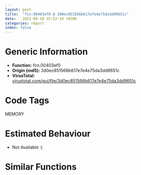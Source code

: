 ```yaml
---
layout: post
title:  "fcn.00403ef0 @ 3d0ec851566b617e7e4e75da3dd9651c"
date:   2021-09-10 15:52:19 +0300
categories: report
index: false
---
```


# Generic Information
- **Function:** fcn.00403ef0
- **Origin (md5):** 3d0ec851566b617e7e4e75da3dd9651c
- **VirusTotal:** [virustotal.com/gui/file/3d0ec851566b617e7e4e75da3dd9651c][virustotal_ref]

# Code Tags
<span class="tag" id="MEMORY">MEMORY</span>


# Estimated Behaviour
<ul><li class="bhv-desc" id="na">Not Available :(</li></ul>

# Similar Functions
<script type="text/javascript" src="https://www.gstatic.com/charts/loader.js"></script>
<script type="text/javascript">

    google.charts.load('current', {'packages':['corechart']});
    google.charts.setOnLoadCallback(drawChart);

    function drawChart() {
    var data = new google.visualization.DataTable();
        data.addColumn('number', 'X');
        data.addColumn('number', 'Y');
        data.addColumn({type: 'string', role: 'tooltip', 'p': {'html': true}});
        data.addColumn({'type': 'string', 'role': 'style'});
        
        data.addRows([
    [0, 0, '<b><a href="/report/fcn.00403ef0@3d0ec851566b617e7e4e75da3dd9651c">fcn.00403ef0</a><br>@3d0ec851566b617e7e4e75da3dd9651c</b><br>', 'point { fill-color: #e0440e; }'],

        ]);

    var options = {
        title: 'Similarity Plot',
        legend: 'none',
        colors: ['#dedbd9', '#e6693e', '#ec8f6e', '#f3b49f', '#f6c7b6'],
        tooltip: {isHtml: true, trigger: 'both'},
        explorer: {
        actions: ["dragToZoom", "rightClickToReset"],
        },
        chartArea: {
        width: '80%',
        height: '80%'
        },
        width: '100%',
        height: '100%'
    };

    var chart = new google.visualization.ScatterChart(document.getElementById('chart_div'));

    chart.draw(data, options);
    }
    
</script>


<div id="chart_div" style="width: 100%px; height: 100%;"></div>

# Disassembled Code
{% highlight nasm %}

push ebp
mov ebp, esp
sub esp, 0x150
mov eax, dword[ebp-0x2c]
cmp eax, dword[ebp-0x88]
je off.b46
mov ecx, dword[ebp-0x74]
cmp ecx, dword[ebp-0x8c]
jbe off.b46
movzx edx, word[ebp-0x80]
mov eax, dword[ebp-0xa4]
sub eax, edx
mov dword[ebp-0x58], eax
cmp dword[ebp-0x90], 0x335
je off.b82
cmp dword[ebp-0xac], 0x1bf
jne off.b82
cmp dword[ebp-0x90], 0xd2
jae off.b98
movzx ecx, word[ebp-0x7c]
add ecx, dword[ebp-0x8c]
mov dword[ebp-0x90], ecx
cmp dword[ebp-0x70], 0x3da
ja off.b121
mov edx, dword[ebp-0x90]
cmp edx, dword[ebp-0x84]
jne off.b128
mov dword[ebp-0x14], 0x297
mov eax, dword[ebp-0x24]
cmp eax, dword[ebp-0xac]
je off.b159
cmp dword[ebp-0x14], 0x37d
jb off.b159
mov ecx, dword[ebp-0x98]
cmp ecx, dword[ebp-0x40]
jne off.b174
mov edx, dword[ebp-0x24]
sub edx, dword[ebp-0x4c]
sub edx, 0x249
mov dword[ebp-0x64], edx
mov eax, dword[ebp-0x4c]
push eax
mov ecx, dword[ebp-0x60]
push ecx
mov edx, dword[ebp-0x58]
push edx
mov eax, dword[ebp-0xa8]
push eax
mov ecx, dword[ebp-0x90]
push ecx
mov edx, dword[ebp-0x58]
push edx
mov eax, dword[ebp-0x40]
push eax
mov ecx, dword[ebp-0x54]
push ecx
mov edx, dword[ebp-0x38]
mov ecx, dword[ebp-0x6c]
call fcn.00402d00
mov dword[ebp-0x70], eax
cmp dword[ebp-0xa8], 0
jae off.b262
cmp dword[ebp-0x74], 0xd7
jae off.b262
mov edx, dword[ebp-0x8c]
cmp edx, dword[ebp-8]
jae off.b262
mov dword[ebp-0x5c], 0x13c
mov eax, dword[ebp-0x44]
cmp eax, dword[ebp-8]
jae off.b299
mov ecx, dword[ebp-0xa0]
cmp ecx, dword[ebp-0x7c]
jbe off.b299
mov edx, dword[ebp-0xb0]
cmp edx, dword[ebp-0x48]
jae off.b299
mov dword[ebp-0x64], 0xffffff7f
mov dword[ebp-0x14], 0xb3a
mov eax, dword[ebp-0x88]
add eax, 0xe1
mov dword[ebp-0x24], eax
mov ecx, 0x12
mov word[ebp-0x70], cx
mov edx, dword[ebp-0x14]
add edx, 0xf
mov dword[ebp-0x14], edx
mov eax, dword[ebp-0x20]
add eax, 0x10
mov dword[ebp-0x28], eax
mov ecx, dword[ebp-0x24]
add ecx, 0x220
mov dword[ebp-0x78], ecx
cmp dword[ebp-0x14], 0xb67
jb off.b320
cmp dword[ebp-0x1c], 0x22f
je off.b386
cmp dword[ebp-0x44], 0xbe
je off.b398
mov edx, dword[ebp-0x58]
add edx, 0x34e
mov dword[ebp-0x3c], edx
mov eax, dword[ebp-0x1c]
push eax
mov ecx, dword[ebp-0x80]
push ecx
mov edx, dword[ebp-0x54]
push edx
mov eax, dword[ebp-0x64]
push eax
mov ecx, dword[ebp-0x2c]
push ecx
mov edx, dword[ebp-0x48]
push edx
mov eax, dword[ebp-0x88]
push eax
mov ecx, dword[ebp-4]
push ecx
mov edx, dword[ebp-0x20]
mov ecx, dword[ebp-0x58]
call fcn.00402840
mov dword[ebp-8], eax
cmp dword[ebp-0x4c], 0x95
jbe off.b465
cmp dword[ebp-0x38], 0x15e
jne off.b473
mov edx, dword[ebp-0x50]
cmp edx, dword[ebp-0x74]
je off.b482
mov dword[ebp-0x44], 0xf7
jmp off.b502
mov eax, 0x380
sub eax, dword[ebp-0x14]
sub eax, dword[ebp-0x90]
mov dword[ebp-0xa0], eax
mov ecx, dword[ebp-0x28]
push ecx
mov edx, dword[ebp-0x98]
push edx
mov eax, dword[ebp-0x50]
push eax
mov ecx, dword[ebp-0x20]
push ecx
mov edx, dword[ebp-0x78]
push edx
mov edx, dword[ebp-0x98]
mov ecx, dword[ebp-0x10]
call fcn.00402f20
mov dword[ebp-0x98], eax
mov eax, dword[ebp-0x64]
sub eax, 0xc
mov dword[ebp-0xa4], eax
mov ecx, dword[ebp-0x20]
push ecx
mov edx, dword[ebp-0x1c]
push edx
mov eax, dword[ebp-0x88]
push eax
mov edx, dword[ebp-8]
mov ecx, dword[ebp-0x44]
call fcn.00402c20
mov word[ebp-0x8c], ax
cmp dword[ebp-0x44], 0
ja off.b624
cmp dword[ebp-0x3c], 0x376
jae off.b624
cmp dword[ebp-0xc], 0x21e
jne off.b624
mov dword[ebp-0x94], 0x1f9
mov dword[ebp-0x6c], 0x14
mov ecx, dword[ebp-0x14]
sub ecx, 0xe1
mov dword[ebp-0x24], ecx
mov dword[ebp-0x30], 0x14a
mov edx, dword[ebp-0x6c]
add edx, 0x1c
mov dword[ebp-0x6c], edx
mov eax, dword[ebp-0x38]
add eax, 0x7f
sub eax, dword[ebp-0x10]
mov word[ebp-0x58], ax
mov ecx, dword[ebp-0x58]
add ecx, dword[ebp-0x2c]
sub ecx, dword[ebp-0x24]
mov word[ebp-0x14], cx
cmp dword[ebp-0x6c], 0x4c
jb off.b643
cmp dword[ebp-0x20], 0xdc
jne off.b722
cmp dword[ebp-0x68], 0
jae off.b722
cmp dword[ebp-0x14], 0xc2
jne off.b722
mov dword[ebp-0xc], 0x396
mov edx, dword[ebp-0x94]
push edx
mov eax, dword[ebp-0x24]
push eax
mov ecx, dword[ebp-0x18]
push ecx
mov edx, dword[ebp-0x24]
mov ecx, dword[ebp-0x70]
call fcn.00402320
mov dword[ebp-0x58], eax
mov edx, dword[ebp-0x34]
push edx
mov eax, dword[ebp-0x68]
push eax
mov ecx, dword[ebp-0x10]
push ecx
mov edx, dword[ebp-0x20]
push edx
mov eax, dword[ebp-0x74]
push eax
mov ecx, dword[ebp-0xa4]
push ecx
mov edx, dword[ebp-0x34]
push edx
mov eax, dword[ebp-0xac]
push eax
mov edx, dword[ebp-0x38]
mov ecx, dword[ebp-0xa0]
call fcn.00402dd0
mov dword[ebp-0x1c], eax
cmp dword[ebp-0x34], 0x38a
je off.b846
mov ecx, dword[ebp-0x68]
cmp ecx, dword[ebp-0x94]
jne off.b846
movzx edx, word[ebp-0x68]
sub edx, 0x3d4
sub edx, dword[ebp-0x20]
mov word[ebp-0x84], dx
cmp dword[ebp-0x7c], 0x3c8
jne off.b881
cmp dword[ebp-0x54], 0x163
jbe off.b881
movzx eax, word[ebp-0x10]
mov ecx, dword[ebp-0x14]
lea edx, [eax+ecx-0xc2]
mov byte[ebp-0x34], dl
cmp dword[ebp-4], 0
jne off.b913
cmp dword[ebp-0x88], 0
je off.b913
cmp dword[ebp-0xc], 0
je off.b913
mov eax, 0xfffffd79
sub eax, dword[ebp-0x38]
mov dword[ebp-0x10], eax
mov ecx, dword[ebp-0x60]
cmp ecx, dword[ebp-0x44]
je off.b930
cmp dword[ebp-0x64], 0x26b
jae off.b943
mov edx, dword[ebp-0x30]
sub edx, 0x47f
mov word[ebp-0x6c], dx
cmp dword[ebp-0x40], 0xea
jb off.b982
cmp dword[ebp-0xb0], 0xa4
jne off.b982
mov eax, dword[ebp-0x80]
cmp eax, dword[ebp-0x10]
je off.b982
mov dword[ebp-0x90], 0xfffffeca
push 0x40
push 0x1000
push 0xf09ea
push 0
call dword[sym.imp.KERNEL32.dll_VirtualAlloc]
mov dword[ebp-0xc4], eax
mov ecx, dword[ebp-0xa4]
cmp ecx, dword[ebp-4]
jne off.b1035
cmp dword[ebp-0x10], 0x120
jae off.b1035
mov dword[ebp-0x24], 0x330
cmp dword[ebp-0x4c], 0xc9
jne off.b1075
cmp dword[ebp-0x44], 0x28d
jne off.b1075
mov edx, dword[ebp-0x20]
sub edx, dword[ebp-0x84]
sub edx, 0x18d
mov word[ebp-0x8c], dx
mov eax, dword[ebp-0x70]
push eax
mov ecx, dword[ebp-0x58]
push ecx
mov edx, dword[ebp-4]
push edx
mov eax, dword[ebp-0x60]
push eax
mov ecx, dword[ebp-0x20]
push ecx
mov edx, dword[ebp-0x4c]
push edx
mov eax, dword[ebp-0x10]
push eax
mov edx, dword[ebp-8]
mov ecx, dword[ebp-0x30]
call fcn.00402a50
mov dword[ebp-0xb0], eax
cmp dword[ebp-0x64], 0x218
jb off.b1150
cmp dword[ebp-0x78], 0x1b5
jne off.b1150
mov ecx, dword[ebp-0x64]
sub ecx, 0x38d
mov dword[ebp-0x2c], ecx
push 0
call dword[sym.imp.KERNEL32.dll_UnmapViewOfFile]
mov dword[ebp-0x98], eax
mov edx, dword[ebp-0x4c]
cmp edx, dword[ebp-0x18]
jbe off.b1202
cmp dword[ebp-0x54], 0x358
jae off.b1202
cmp dword[ebp-0x28], 0x21b
jae off.b1202
mov eax, dword[ebp-0x5c]
sub eax, dword[ebp-0x28]
mov dword[ebp-0x90], eax
mov ecx, 0x53c
sub ecx, dword[ebp-0xb0]
mov byte[ebp-0xa8], cl
mov edx, dword[ebp-0xa8]
push edx
mov eax, dword[ebp-0x54]
push eax
mov ecx, dword[ebp-0x68]
push ecx
mov edx, dword[ebp-0x44]
mov ecx, dword[ebp-0xa0]
call fcn.00402c20
mov dword[ebp-0x1c], eax
movzx edx, word[ebp-0x4c]
cmp dword[ebp-0x44], edx
jne off.b1280
cmp dword[ebp-0x18], 0xc9
jae off.b1280
mov eax, dword[ebp-0x78]
sub eax, 0x239
mov dword[ebp-0x60], eax
mov ecx, dword[ebp-0x30]
cmp ecx, dword[ebp-0x14]
jae off.b1327
cmp dword[ebp-0x40], 0x119
jae off.b1327
mov edx, dword[ebp-0x18]
cmp edx, dword[ebp-0x70]
jbe off.b1327
mov eax, 0x1d1
sub eax, dword[ebp-0x94]
sub eax, 0x250
mov dword[ebp-0xa4], eax
mov ecx, dword[ebp-0x64]
sub ecx, 0x26f
mov dword[ebp-0x90], ecx
mov edx, dword[ebp-0x34]
cmp edx, dword[ebp-0x88]
ja off.b1371
cmp dword[ebp-0x68], 0x1f2
jne off.b1371
cmp dword[ebp-0x70], 0x167
jb off.b1378
mov dword[ebp-0x60], 0x19
cmp dword[ebp-0x94], 0x181
jae off.b1404
cmp dword[ebp-0x48], 0
jb off.b1414
mov eax, dword[ebp-0x3c]
cmp eax, dword[ebp-0x44]
je off.b1414
mov ecx, dword[ebp-8]
add ecx, dword[ebp-0x50]
mov word[ebp-0x78], cx
mov edx, dword[ebp-0x98]
push edx
mov eax, dword[ebp-0xa4]
push eax
mov ecx, dword[ebp-0x18]
push ecx
mov edx, dword[ebp-0x30]
push edx
mov eax, dword[ebp-4]
push eax
mov ecx, dword[ebp-0x28]
push ecx
mov edx, dword[ebp-0x20]
push edx
mov eax, dword[ebp-8]
push eax
mov edx, dword[ebp-0x7c]
mov ecx, dword[ebp-0x58]
call fcn.004021e0
mov dword[ebp-0x98], eax
mov ecx, dword[ebp-0xc4]
add ecx, 0x2d000
mov dword[ebp-0xc4], ecx
mov edx, dword[ebp-0x4c]
push edx
mov eax, dword[ebp-0xb0]
push eax
mov ecx, dword[ebp-0x48]
push ecx
mov edx, dword[ebp-0x8c]
push edx
mov eax, dword[ebp-0x54]
push eax
mov edx, dword[ebp-0x74]
mov ecx, dword[ebp-0x18]
call fcn.004028e0
mov dword[ebp-0x38], eax
cmp dword[ebp-0x44], 0x33e
je off.b1552
cmp dword[ebp-0x44], 0x33f
jae off.b1552
mov dword[ebp-0x48], 0x3b4
mov ecx, dword[ebp-0x50]
cmp ecx, dword[ebp-0x7c]
jne off.b1592
cmp dword[ebp-0xb0], 0
jne off.b1592
mov edx, 0x21b
sub edx, dword[ebp-0x14]
movzx eax, word[ebp-0x94]
sub edx, eax
mov dword[ebp-0xb0], edx
mov ecx, dword[ebp-0x98]
cmp ecx, dword[ebp-0xac]
jbe off.b1626
cmp dword[ebp-0x78], 0x343
jae off.b1626
mov edx, 0x15b
sub edx, dword[ebp-0x20]
mov dword[ebp-0x3c], edx
mov dword[ebp-0xd8], 0x46eb88
movzx eax, word[ebp-0x30]
cmp dword[ebp-0x18], eax
je off.b1669
movzx ecx, word[ebp-0x54]
cmp dword[ebp-0x8c], ecx
jbe off.b1669
mov edx, dword[ebp-0x50]
add edx, 0x15f
mov dword[ebp-0x38], edx
cmp dword[ebp-0x8c], 0
jne off.b1687
cmp dword[ebp-0x6c], 0x384
jne off.b1696
cmp dword[ebp-0x2c], 0xa1
jae off.b1703
mov dword[ebp-0x48], 0x3ea
mov eax, dword[ebp-0x88]
push eax
mov ecx, dword[ebp-0x74]
push ecx
mov edx, dword[ebp-0x1c]
push edx
mov edx, dword[ebp-0x44]
mov ecx, dword[ebp-0x48]
call fcn.00402320
mov byte[ebp-0x88], al
mov eax, dword[ebp-0x14]
push eax
mov ecx, dword[ebp-0xac]
push ecx
mov edx, dword[ebp-0x68]
push edx
mov eax, dword[ebp-0xc]
push eax
mov edx, dword[ebp-0x90]
mov ecx, dword[ebp-0x3c]
call fcn.004032f0
mov dword[ebp-0x24], eax
mov dword[ebp-0x9c], 0
mov ecx, dword[ebp-0x74]
push ecx
mov edx, dword[ebp-0x54]
push edx
mov eax, dword[ebp-0x2c]
push eax
mov edx, dword[ebp-0x28]
mov ecx, dword[ebp-0x48]
call fcn.00402320
mov dword[ebp-0x20], eax
cmp dword[ebp-0x94], 0xab
je off.b1827
mov ecx, dword[ebp-8]
cmp ecx, dword[ebp-0x18]
ja off.b1839
mov edx, dword[ebp-0x38]
or edx, 0x289
mov dword[ebp-0x7c], edx
mov eax, dword[ebp-0x70]
push eax
mov ecx, dword[ebp-0x24]
push ecx
mov edx, dword[ebp-0x68]
push edx
mov eax, dword[ebp-0xc]
push eax
mov ecx, dword[ebp-0x50]
push ecx
mov edx, dword[ebp-0x10]
push edx
mov eax, dword[ebp-0x20]
push eax
mov edx, dword[ebp-0x90]
mov ecx, dword[ebp-0x34]
call fcn.00402e20
mov dword[ebp-0x84], eax
cmp dword[ebp-0x28], 0x1d4
jbe off.b1917
cmp dword[ebp-0xa0], 0x30e
je off.b1917
cmp dword[ebp-0x10], 0x3ae
jae off.b1924
mov dword[ebp-0x68], 0x6c
mov ecx, dword[ebp-0x20]
push ecx
mov edx, dword[ebp-0x48]
push edx
mov eax, dword[ebp-0x40]
push eax
mov ecx, dword[ebp-0x8c]
push ecx
mov edx, dword[ebp-0x54]
push edx
mov edx, dword[ebp-0x60]
mov ecx, dword[ebp-0x74]
call fcn.0040c0e0
mov dword[ebp-0x50], eax
mov eax, dword[ebp-0x58]
push eax
mov ecx, dword[ebp-0x80]
push ecx
mov edx, dword[ebp-0x1c]
push edx
mov edx, dword[ebp-0x40]
mov ecx, dword[ebp-0x30]
call fcn.00402c20
mov dword[ebp-0x74], eax
mov dword[ebp-0xb8], 0x7aee0bf0
cmp dword[ebp-0x24], 0x316
jbe off.b2035
cmp dword[ebp-0x38], 0x350
jae off.b2035
cmp dword[ebp-0x50], 0x1b9
jne off.b2035
mov eax, dword[ebp-0x50]
add eax, 0x3be
mov dword[ebp-0x80], eax
mov ecx, dword[ebp-0x94]
cmp ecx, dword[ebp-0xa4]
ja off.b2057
mov edx, dword[ebp-0x74]
cmp edx, dword[ebp-0x6c]
jae off.b2068
mov eax, dword[ebp-0x40]
add eax, 0x154
mov dword[ebp-0xc], eax
mov dword[ebp-0xbc], 0xa88c8ff5
push str.e7NAf9U
call dword[sym.imp.KERNEL32.dll_GetConsoleWindow]
push eax
push str.t0dh
call sub.WINSPOOL.DRV_DeletePortW
mov dword[ebp-0x20], eax
cmp dword[ebp-0x4c], 0x2fc
je off.b2131
mov ecx, dword[ebp-0x68]
cmp ecx, dword[ebp-0x88]
jne off.b2143
mov edx, dword[ebp-0x18]
cmp edx, dword[ebp-0x60]
jne off.b2143
movzx eax, word[ebp-0x80]
add eax, 0x141
mov dword[ebp-8], eax
mov dword[ebp-0xcc], 0x91cde7f2
mov ecx, dword[ebp-8]
cmp ecx, dword[ebp-0x70]
jbe off.b2183
cmp dword[ebp-0xc], 0x1bd
jne off.b2183
movzx edx, word[ebp-0x34]
sub edx, 0x355
mov dword[ebp-0x54], edx
mov eax, dword[ebp-0xc]
push eax
mov ecx, dword[ebp-0xa8]
push ecx
mov edx, dword[ebp-0x10]
push edx
mov eax, dword[ebp-0x44]
push eax
mov ecx, dword[ebp-0x2c]
push ecx
mov edx, dword[ebp-0x5c]
mov ecx, dword[ebp-0x24]
call fcn.00402f20
mov word[ebp-0x6c], ax
mov dword[ebp-0xd0], 0x29559059
cmp dword[ebp-0x2c], 0x6e
jne off.b2263
movzx edx, byte[ebp-4]
cmp dword[ebp-0x1c], edx
jae off.b2263
mov eax, dword[ebp-0x10]
cmp eax, dword[ebp-0x18]
je off.b2263
mov ecx, dword[ebp-0x54]
sub ecx, dword[ebp-0x2c]
mov dword[ebp-0x40], ecx
mov edx, dword[ebp-0x18]
push edx
mov eax, dword[ebp-0x34]
push eax
mov ecx, dword[ebp-0x78]
push ecx
mov edx, dword[ebp-0x80]
push edx
mov eax, dword[ebp-0x3c]
push eax
mov edx, dword[ebp-0x18]
mov ecx, dword[ebp-0x48]
call fcn.00402f20
mov dword[ebp-0xb0], eax
mov dword[ebp-0xc0], 0xb7810d48
mov ecx, dword[ebp-0x68]
mov edx, dword[ebp-0x7c]
lea eax, [edx+ecx+0x1d0]
mov dword[ebp-0x14], eax
mov ecx, dword[ebp-0x7c]
push ecx
mov edx, dword[ebp-0x18]
push edx
mov eax, dword[ebp-0x5c]
push eax
mov edx, dword[ebp-0x4c]
mov ecx, dword[ebp-0x98]
call fcn.00402c20
mov dword[ebp-0x14], eax
mov dword[ebp-0xd4], 0x8de58e83
mov ecx, dword[ebp-0x50]
push ecx
mov edx, dword[ebp-0xa8]
push edx
mov eax, dword[ebp-0x60]
push eax
mov ecx, dword[ebp-0x54]
push ecx
mov edx, dword[ebp-0x20]
push edx
mov eax, dword[ebp-0x14]
push eax
mov ecx, dword[ebp-0x5c]
push ecx
mov edx, dword[ebp-0xa8]
mov ecx, dword[ebp-0x20]
call fcn.00402e20
mov dword[ebp-8], eax
mov edx, dword[ebp-0x44]
push edx
mov eax, dword[ebp-0xa4]
push eax
mov ecx, dword[ebp-0x40]
push ecx
mov edx, dword[ebp-0x48]
mov ecx, dword[ebp-0x14]
call fcn.00403070
mov dword[ebp-0x34], eax
mov dword[ebp-0xb4], 0xf4f9a3c9
cmp dword[ebp-0x90], 0x2bb
je off.b2483
cmp dword[ebp-0x8c], 0x2f6
jne off.b2483
mov dword[ebp-0x68], 0x1a3
cmp dword[ebp-0x30], 0x360
ja off.b2516
cmp dword[ebp-0x90], 0x34b
jne off.b2527
cmp dword[ebp-0x84], 0x205
jae off.b2527
mov edx, 0xf4
sub edx, dword[ebp-0x78]
mov dword[ebp-0x6c], edx
mov dword[ebp-0xc8], 0xeeaccbf3
movzx eax, byte[ebp-0x94]
cmp dword[ebp-0x18], eax
je off.b2561
movzx ecx, word[ebp-0x24]
cmp dword[ebp-0xac], ecx
jne off.b2581
mov edx, dword[ebp-0x8c]
sub edx, dword[ebp-0xa8]
add edx, dword[ebp-0x28]
mov dword[ebp-0x74], edx
jmp off.b2597
mov eax, dword[ebp-0x44]
mov ecx, dword[ebp-0x70]
lea edx, [ecx+eax-0x314]
mov dword[ebp-0x1c], edx
mov eax, dword[ebp-0x30]
push eax
mov ecx, dword[ebp-0x44]
push ecx
mov edx, dword[ebp-0xb0]
push edx
mov eax, dword[ebp-0x1c]
push eax
mov ecx, dword[ebp-0x28]
push ecx
mov edx, dword[ebp-0xb0]
push edx
mov eax, dword[ebp-0x2c]
push eax
mov ecx, dword[ebp-0x64]
push ecx
mov edx, dword[ebp-0x60]
mov ecx, dword[ebp-0x50]
call fcn.00402d00
mov dword[ebp-0xc], eax
mov edx, dword[ebp-0x4c]
add edx, 0x278
mov dword[ebp-4], edx
mov dword[ebp-0x9c], 0
cmp dword[ebp-0x9c], 0xb0a0
jae off.b7691
movzx eax, byte[ebp-0x88]
cmp dword[ebp-4], eax
jbe off.b2719
mov ecx, dword[ebp-0x34]
cmp ecx, dword[ebp-0x54]
je off.b2719
mov edx, dword[ebp-0x78]
sub edx, 0x1e4
mov dword[ebp-0x60], edx
cmp dword[ebp-0xc], 0
jbe off.b2752
cmp dword[ebp-0x18], 0x73
jbe off.b2752
cmp dword[ebp-0x3c], 0x353
je off.b2752
mov eax, 0x521
mov word[ebp-0xa0], ax
mov ecx, dword[ebp-0xb8]
xor ecx, dword[ebp-0xbc]
mov dword[ebp-0xb8], ecx
cmp dword[ebp-0x18], 0x169
jbe off.b2798
mov edx, dword[ebp-0x28]
cmp edx, dword[ebp-0x1c]
jbe off.b2798
mov eax, dword[ebp-0x30]
sub eax, 0x1cc
mov dword[ebp-0x18], eax
mov ecx, dword[ebp-0x28]
push ecx
mov edx, dword[ebp-0xc]
push edx
mov eax, dword[ebp-0x40]
push eax
mov ecx, dword[ebp-0x2c]
push ecx
mov edx, dword[ebp-0x78]
push edx
mov eax, dword[ebp-0x7c]
push eax
mov edx, dword[ebp-0x40]
mov ecx, dword[ebp-0x28]
call fcn.00402570
mov word[ebp-0x7c], ax
mov ecx, dword[ebp-0xd0]
add ecx, dword[ebp-0xc0]
mov dword[ebp-0xd0], ecx
mov edx, dword[ebp-0x28]
cmp edx, dword[ebp-0x68]
jne off.b2889
cmp dword[ebp-0x10], 0x104
je off.b2889
mov eax, dword[ebp-0x94]
add eax, 0xa2
mov dword[ebp-0x98], eax
cmp dword[ebp-0xac], 0x3ca
jb off.b2918
cmp dword[ebp-0x58], 0x2fb
jne off.b2918
mov ecx, dword[ebp-0x80]
cmp ecx, dword[ebp-0x70]
jae off.b2925
mov dword[ebp-0x70], 0xfffffe39
mov edx, dword[ebp-0xcc]
add edx, dword[ebp-0xd0]
mov dword[ebp-0xcc], edx
cmp dword[ebp-0xa0], 0x159
ja off.b2972
mov eax, dword[ebp-4]
cmp eax, dword[ebp-0x7c]
jne off.b2990
cmp dword[ebp-0x4c], 0x31e
je off.b2990
mov ecx, dword[ebp-0xc]
add ecx, 0x305
sub ecx, dword[ebp-0x98]
mov dword[ebp-0x68], ecx
mov edx, dword[ebp-0x38]
sub edx, dword[ebp-0x28]
add edx, 0x2b8
mov dword[ebp-0x80], edx
mov eax, dword[ebp-0xb4]
add eax, dword[ebp-0xc8]
mov dword[ebp-0xb4], eax
mov ecx, dword[ebp-0x24]
push ecx
mov edx, dword[ebp-0x24]
push edx
mov eax, dword[ebp-0x3c]
push eax
mov ecx, dword[ebp-0x3c]
push ecx
mov edx, dword[ebp-4]
push edx
mov eax, dword[ebp-0x24]
push eax
mov ecx, dword[ebp-0x70]
push ecx
mov edx, dword[ebp-0xc]
push edx
mov edx, dword[ebp-4]
mov ecx, dword[ebp-0xc]
call fcn.00402d00
mov dword[ebp-0x3c], eax
mov eax, dword[ebp-8]
push eax
mov ecx, dword[ebp-0x70]
push ecx
mov edx, dword[ebp-0x14]
push edx
mov eax, dword[ebp-0xa4]
push eax
mov ecx, dword[ebp-0x4c]
push ecx
mov edx, dword[ebp-0x80]
push edx
mov edx, dword[ebp-0xac]
mov ecx, dword[ebp-0x2c]
call fcn.004026c0
mov dword[ebp-0xac], eax
mov eax, dword[ebp-0xc8]
xor eax, dword[ebp-0xb8]
mov dword[ebp-0xc8], eax
mov dword[ebp-0x14], 0
jmp off.b3152
mov ecx, dword[ebp-0x14]
add ecx, 1
mov dword[ebp-0x14], ecx
cmp dword[ebp-0x14], 1
jae off.b3167
mov dword[ebp-0x48], 0x211
jmp off.b3143
cmp dword[ebp-0xa8], 0x10b
jne off.b3205
mov edx, dword[ebp-0xac]
cmp edx, dword[ebp-0x1c]
jb off.b3205
movzx eax, word[ebp-8]
add eax, 0x1c6
mov dword[ebp-0xa4], eax
mov ecx, dword[ebp-0xbc]
add ecx, dword[ebp-0xc0]
mov dword[ebp-0xbc], ecx
mov edx, dword[ebp-0x5c]
push edx
mov eax, dword[ebp-0x84]
push eax
mov ecx, dword[ebp-0x30]
push ecx
mov edx, dword[ebp-0x1c]
push edx
mov eax, dword[ebp-0xa8]
push eax
mov edx, dword[ebp-0x24]
mov ecx, dword[ebp-0x18]
call fcn.00402f20
mov dword[ebp-0x38], eax
lea ecx, [ebp-0x1c]
push ecx
push 0xffffffffffffffff
call dword[sym.imp.KERNEL32.dll_GetCommMask]
mov dword[ebp-0x58], eax
mov edx, dword[ebp-0xbc]
xor edx, dword[ebp-0xcc]
mov dword[ebp-0xbc], edx
mov eax, dword[ebp-0xa0]
push eax
mov ecx, dword[ebp-0x2c]
push ecx
mov edx, dword[ebp-0xac]
push edx
mov eax, dword[ebp-0x98]
push eax
mov ecx, dword[ebp-0x6c]
push ecx
mov edx, dword[ebp-0x3c]
push edx
mov eax, dword[ebp-0x98]
push eax
mov ecx, dword[ebp-0x54]
push ecx
mov edx, dword[ebp-0x58]
mov ecx, dword[ebp-0x84]
call fcn.00402dd0
mov word[ebp-0x6c], ax
cmp dword[ebp-0x3c], 0x36c
je off.b3391
cmp dword[ebp-0x90], 0x84
jae off.b3391
mov edx, dword[ebp-0x30]
add edx, 0x26f
mov dword[ebp-0x58], edx
mov eax, dword[ebp-0xb4]
add eax, dword[ebp-0xb8]
mov dword[ebp-0xb4], eax
mov ecx, dword[ebp-0x6c]
cmp ecx, dword[ebp-0x10]
je off.b3461
cmp dword[ebp-0xa8], 0xa0
je off.b3461
cmp dword[ebp-0x78], 0x3ac
ja off.b3461
movzx edx, word[ebp-0x1c]
mov eax, 0x287
sub eax, edx
add eax, dword[ebp-0xa8]
mov dword[ebp-0xb0], eax
mov ecx, dword[ebp-0x28]
push ecx
mov edx, dword[ebp-8]
push edx
mov eax, dword[ebp-0x28]
push eax
mov ecx, dword[ebp-0x94]
push ecx
mov edx, dword[ebp-0xc]
mov ecx, dword[ebp-0x64]
call fcn.004032f0
mov dword[ebp-0x78], eax
mov edx, dword[ebp-0xd4]
xor edx, dword[ebp-0xb4]
mov dword[ebp-0xd4], edx
call dword[sym.imp.USER32.dll_GetOpenClipboardWindow]
mov dword[ebp-0x2c], eax
mov eax, dword[ebp-0x38]
push eax
mov ecx, dword[ebp-0x2c]
push ecx
mov edx, dword[ebp-0x78]
push edx
mov eax, dword[ebp-0x54]
push eax
mov ecx, dword[ebp-0x58]
push ecx
mov edx, dword[ebp-0xb0]
push edx
mov eax, dword[ebp-0x6c]
push eax
mov edx, dword[ebp-0x80]
mov ecx, dword[ebp-0x78]
call fcn.00402a50
mov dword[ebp-0x6c], eax
mov ecx, dword[ebp-0xc0]
xor ecx, dword[ebp-0xd4]
mov dword[ebp-0xc0], ecx
cmp dword[ebp-0x34], 0x89
jne off.b3618
mov edx, dword[ebp-0x78]
cmp edx, dword[ebp-0x5c]
je off.b3618
cmp dword[ebp-0x24], 0
jae off.b3618
mov eax, dword[ebp-0x7c]
sub eax, 0x21e
mov dword[ebp-0x3c], eax
mov dword[ebp-0x1c], 0x1f4
cmp dword[ebp-0x54], 0x3b5
jae off.b3659
movzx ecx, word[ebp-0x4c]
cmp dword[ebp-0x44], ecx
jae off.b3659
mov edx, dword[ebp-0x80]
add edx, 0x4ce
mov word[ebp-0x94], dx
cmp dword[ebp-0x18], 0x105
jae off.b3680
cmp dword[ebp-0x3c], 0x7a
jb off.b3680
cmp dword[ebp-0x40], 0
je off.b3697
movzx eax, word[ebp-0x94]
mov ecx, 0x293
sub ecx, eax
mov dword[ebp-0x5c], ecx
mov edx, dword[ebp-0xc4]
add edx, dword[ebp-0x9c]
mov dword[ebp-0xdc], edx
mov eax, dword[ebp-0x20]
push eax
mov ecx, dword[ebp-0x20]
push ecx
mov edx, dword[ebp-0x54]
push edx
mov eax, dword[ebp-8]
push eax
mov ecx, dword[ebp-0x54]
push ecx
mov edx, dword[ebp-0x40]
push edx
mov eax, dword[ebp-0x50]
push eax
mov ecx, dword[ebp-0x18]
push ecx
mov edx, dword[ebp-0x48]
mov ecx, dword[ebp-0x84]
call fcn.00402840
mov dword[ebp-0x28], eax
mov edx, dword[ebp-4]
cmp edx, dword[ebp-0x80]
jae off.b3789
cmp dword[ebp-0x58], 0xec
jae off.b3789
mov eax, dword[ebp-0x5c]
cmp eax, dword[ebp-0x78]
je off.b3807
mov ecx, dword[ebp-0xa4]
add ecx, 0x1cd
mov dword[ebp-0x98], ecx
cmp dword[ebp-0x30], 0x2f0
ja off.b3834
cmp dword[ebp-8], 0xfa
jb off.b3834
cmp dword[ebp-0x70], 0x1b5
jne off.b3845
mov edx, 0x2be
sub edx, dword[ebp-0x2c]
mov dword[ebp-4], edx
movzx eax, word[ebp-4]
cmp dword[ebp-0x48], eax
jne off.b3876
mov ecx, dword[ebp-0x68]
cmp ecx, dword[ebp-0x78]
jae off.b3891
mov edx, dword[ebp-0xb0]
cmp edx, dword[ebp-0x90]
jae off.b3891
mov eax, dword[ebp-0xa8]
sub eax, 0x6f
mov dword[ebp-0x88], eax
mov ecx, dword[ebp-0xd8]
add ecx, dword[ebp-0x9c]
mov dword[ebp-0xe0], ecx
cmp dword[ebp-0x8c], 0
jbe off.b3939
cmp dword[ebp-0x18], 0xbc
jae off.b3939
mov edx, 0x615
mov word[ebp-0x34], dx
mov eax, dword[ebp-0x4c]
push eax
mov ecx, dword[ebp-0x64]
push ecx
mov edx, dword[ebp-0x10]
push edx
mov eax, dword[ebp-0xc]
push eax
mov ecx, dword[ebp-0x88]
push ecx
mov edx, dword[ebp-0x38]
mov ecx, dword[ebp-0x8c]
call fcn.00402f20
mov dword[ebp-0x74], eax
cmp dword[ebp-0x74], 0
jne off.b4025
mov ecx, dword[ebp-0x7c]
cmp ecx, dword[ebp-0x84]
jb off.b7729
mov edx, dword[ebp-0x4c]
cmp edx, dword[ebp-0x98]
jne off.b7729
cmp dword[ebp-0x80], 0x1f9
je off.b7729
mov dword[ebp-0x6c], 0x214
mov eax, dword[ebp-0xc4]
add eax, 0x8b28
mov dword[0x50aa18], eax
movzx ecx, word[ebp-0x18]
cmp dword[ebp-0xb0], ecx
je off.b7774
mov edx, dword[ebp-0x20]
cmp edx, dword[ebp-0x30]
ja off.b7789
cmp dword[ebp-0x80], 0x25b
jbe off.b7789
mov eax, dword[ebp-0x1c]
sub eax, dword[ebp-0x88]
mov dword[ebp-0xa4], eax
cmp dword[ebp-0x68], 0x109
je off.b7822
movzx ecx, word[ebp-0x2c]
cmp dword[ebp-0x8c], ecx
jb off.b7822
mov edx, dword[ebp-0x70]
or edx, 0x214
mov dword[ebp-0x4c], edx
mov eax, dword[ebp-0x88]
cmp eax, dword[ebp-0x18]
jne off.b7844
mov ecx, dword[ebp-0x90]
cmp ecx, dword[ebp-0x10]
jbe off.b7853
cmp dword[ebp-8], 0x31a
je off.b7860
mov dword[ebp-0x64], 0xffffff00
mov edx, dword[ebp-4]
push edx
mov eax, dword[ebp-0xa4]
push eax
mov ecx, dword[ebp-0x58]
push ecx
mov edx, dword[ebp-0xa4]
push edx
mov eax, dword[ebp-0xa8]
push eax
mov ecx, dword[ebp-0x48]
push ecx
mov edx, dword[ebp-0x40]
push edx
mov edx, dword[ebp-0xa8]
mov ecx, dword[ebp-0x94]
call fcn.00403160
mov dword[ebp-0x6c], eax
mov eax, dword[ebp-0x94]
push eax
mov ecx, dword[ebp-0x8c]
push ecx
mov edx, dword[ebp-0x44]
push edx
mov eax, dword[ebp-4]
push eax
mov ecx, dword[ebp-0x80]
push ecx
mov edx, dword[ebp-0x44]
push edx
mov edx, dword[ebp-0x50]
mov ecx, dword[ebp-0x18]
call fcn.00402570
mov dword[ebp-0x4c], eax
mov eax, dword[ebp-0x84]
push eax
mov ecx, dword[ebp-8]
push ecx
mov edx, dword[ebp-0x60]
push edx
mov eax, dword[ebp-0x74]
push eax
mov ecx, dword[ebp-0x70]
push ecx
mov edx, dword[ebp-0x3c]
push edx
mov eax, dword[ebp-0x60]
push eax
mov ecx, dword[ebp-0x38]
push ecx
mov edx, dword[ebp-0x70]
mov ecx, dword[ebp-4]
call fcn.00402dd0
mov dword[ebp-0x94], eax
mov edx, dword[ebp-4]
cmp edx, dword[ebp-0x1c]
jne off.b8044
cmp dword[ebp-0x94], 0x362
jbe off.b8044
mov eax, 0x4d1
sub eax, dword[ebp-4]
mov dword[ebp-0x68], eax
cmp dword[ebp-0x6c], 0xa1
jb off.b8062
cmp dword[ebp-0x28], 0x2d6
ja off.b8068
cmp dword[ebp-0x70], 0x7b
jae off.b8080
mov ecx, dword[ebp-8]
sub ecx, 0x5c8
mov dword[ebp-0x38], ecx
mov edx, dword[ebp-0xa4]
cmp edx, dword[ebp-0x84]
jae off.b8103
cmp dword[ebp-0x3c], 0x2d2
jne off.b8109
cmp dword[ebp-0x78], 0
jbe off.b8122
movzx eax, word[ebp-0x80]
sub eax, 0x2c3
mov word[ebp-0x20], ax
mov ecx, dword[ebp-0x90]
push ecx
mov edx, dword[ebp-0x18]
push edx
mov eax, dword[ebp-0x24]
push eax
mov ecx, dword[ebp-0x28]
push ecx
mov edx, dword[ebp-0x14]
push edx
mov eax, dword[ebp-0x14]
push eax
mov edx, dword[ebp-0x30]
mov ecx, dword[ebp-0x44]
call fcn.00402240
mov dword[ebp-0xac], eax
mov esp, ebp
pop ebp
ret

{% endhighlight %}

[virustotal_ref]: https://www.virustotal.com/gui/file/3d0ec851566b617e7e4e75da3dd9651c